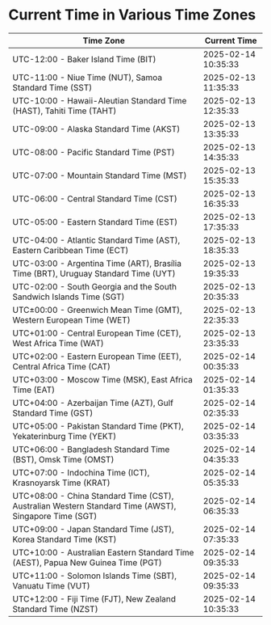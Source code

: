 # Current Time in Various Time Zones

| Time Zone | Current Time |
|-----------|--------------|
| UTC-12:00 - Baker Island Time (BIT) | 2025-02-14 10:35:33 |
| UTC-11:00 - Niue Time (NUT), Samoa Standard Time (SST) | 2025-02-13 11:35:33 |
| UTC-10:00 - Hawaii-Aleutian Standard Time (HAST), Tahiti Time (TAHT) | 2025-02-13 12:35:33 |
| UTC-09:00 - Alaska Standard Time (AKST) | 2025-02-13 13:35:33 |
| UTC-08:00 - Pacific Standard Time (PST) | 2025-02-13 14:35:33 |
| UTC-07:00 - Mountain Standard Time (MST) | 2025-02-13 15:35:33 |
| UTC-06:00 - Central Standard Time (CST) | 2025-02-13 16:35:33 |
| UTC-05:00 - Eastern Standard Time (EST) | 2025-02-13 17:35:33 |
| UTC-04:00 - Atlantic Standard Time (AST), Eastern Caribbean Time (ECT) | 2025-02-13 18:35:33 |
| UTC-03:00 - Argentina Time (ART), Brasília Time (BRT), Uruguay Standard Time (UYT) | 2025-02-13 19:35:33 |
| UTC-02:00 - South Georgia and the South Sandwich Islands Time (SGT) | 2025-02-13 20:35:33 |
| UTC±00:00 - Greenwich Mean Time (GMT), Western European Time (WET) | 2025-02-13 22:35:33 |
| UTC+01:00 - Central European Time (CET), West Africa Time (WAT) | 2025-02-13 23:35:33 |
| UTC+02:00 - Eastern European Time (EET), Central Africa Time (CAT) | 2025-02-14 00:35:33 |
| UTC+03:00 - Moscow Time (MSK), East Africa Time (EAT) | 2025-02-14 01:35:33 |
| UTC+04:00 - Azerbaijan Time (AZT), Gulf Standard Time (GST) | 2025-02-14 02:35:33 |
| UTC+05:00 - Pakistan Standard Time (PKT), Yekaterinburg Time (YEKT) | 2025-02-14 03:35:33 |
| UTC+06:00 - Bangladesh Standard Time (BST), Omsk Time (OMST) | 2025-02-14 04:35:33 |
| UTC+07:00 - Indochina Time (ICT), Krasnoyarsk Time (KRAT) | 2025-02-14 05:35:33 |
| UTC+08:00 - China Standard Time (CST), Australian Western Standard Time (AWST), Singapore Time (SGT) | 2025-02-14 06:35:33 |
| UTC+09:00 - Japan Standard Time (JST), Korea Standard Time (KST) | 2025-02-14 07:35:33 |
| UTC+10:00 - Australian Eastern Standard Time (AEST), Papua New Guinea Time (PGT) | 2025-02-14 09:35:33 |
| UTC+11:00 - Solomon Islands Time (SBT), Vanuatu Time (VUT) | 2025-02-14 09:35:33 |
| UTC+12:00 - Fiji Time (FJT), New Zealand Standard Time (NZST) | 2025-02-14 10:35:33 |
